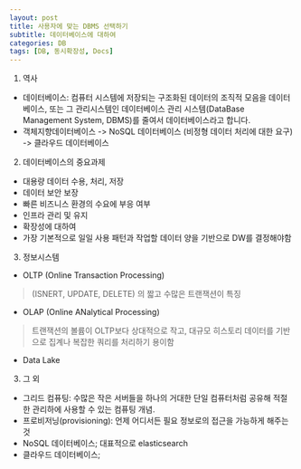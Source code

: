 ```yaml
---
layout: post
title: 사용자에 맞는 DBMS 선택하기
subtitle: 데이터베이스에 대하여
categories: DB
tags: [DB, 동시확장성, Docs]
---
```


1. 역사
- 데이터베이스: 컴퓨터 시스템에 저장되는 구조화된 데이터의 조직적 모음을 데이터베이스, 또는 그 관리시스템인 데이터베이스 관리 시스템(DataBase Management System, DBMS)를 줄여서 데이터베이스라고 합니다. 
- 객체지향데이터베이스 -> NoSQL 데이터베이스 (비정형 데이터 처리에 대한 요구) -> 클라우드 데이터베이스


2. 데이터베이스의 중요과제
- 대용량 데이터 수용, 처리, 저장
- 데이터 보안 보장
- 빠른 비즈니스 환경의 수요에 부응 여부
- 인프라 관리 및 유지
- 확장성에 대하여
- 가장 기본적으로 일일 사용 패턴과 작업할 데이터 양을 기반으로 DW를 결정해야함

3. 정보시스템
- OLTP (Online Transaction Processing)
> (ISNERT, UPDATE, DELETE) 의 짧고 수많은 트랜잭션이 특징
- OLAP (Online ANalytical Processing)
> 트랜잭션의 볼륨이 OLTP보다 상대적으로 작고, 대규모 히스토리 데이터를 기반으로 집계나 복잡한 쿼리를 처리하기 용이함
- Data Lake

3. 그 외
- 그리드 컴퓨팅: 수많은 작은 서버들을 하나의 거대한 단일 컴퓨터처럼 공유해 적절한 관리하에 사용할 수 있는 컴퓨팅 개념.
- 프로비저닝(provisioning): 언제 어디서든 필요 정보로의 접근을 가능하게 해주는 것
- NoSQL 데이터베이스; 대표적으로 elasticsearch 
- 클라우드 데이터베이스; 